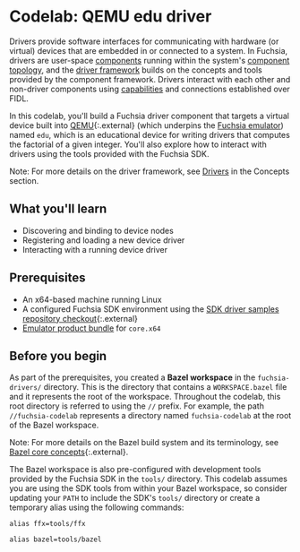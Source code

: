# Codelab: QEMU edu driver

Drivers provide software interfaces for communicating with hardware (or virtual)
devices that are embedded in or connected to a system. In Fuchsia, drivers are
user-space [components][concepts-components] running within the system's
[component topology][concepts-component-topology], and the
[driver framework][concepts-driver-framework] builds on the concepts and tools
provided by the component framework. Drivers interact with each other and
non-driver components using [capabilities][concepts-capabilities] and connections
established over FIDL.

In this codelab, you'll build a Fuchsia driver component that targets a virtual
device built into [QEMU][qemu]{:.external} (which underpins the
[Fuchsia emulator][guide-fuchsia-emulator]) named `edu`, which is an educational
device for writing drivers that computes the factorial of a given integer.
You'll also explore how to interact with drivers using the tools provided with
the Fuchsia SDK.

Note: For more details on the driver framework, see
[Drivers][concepts-drivers] in the Concepts section.

## What you'll learn

*   Discovering and binding to device nodes
*   Registering and loading a new device driver
*   Interacting with a running device driver

## Prerequisites

*   An x64-based machine running Linux
*   A configured Fuchsia SDK environment using the
    [SDK driver samples repository checkout][driver-get-started]{:.external}
*   [Emulator product bundle][driver-product-bundle]
    for `core.x64`

## Before you begin

As part of the prerequisites, you created a **Bazel workspace** in the
`fuchsia-drivers/` directory. This is the directory that contains a
`WORKSPACE.bazel` file and it represents the root of the workspace. Throughout
the codelab, this root directory is referred to using the `//` prefix. For
example, the path `//fuchsia-codelab` represents a directory named
`fuchsia-codelab` at the root of the Bazel workspace.

Note: For more details on the Bazel build system and its terminology, see
[Bazel core concepts][bazel-concepts]{:.external}.

The Bazel workspace is also pre-configured with development tools provided by
the Fuchsia SDK in the `tools/` directory. This codelab assumes you are using
the SDK tools from within your Bazel workspace, so consider updating your `PATH`
to include the SDK's `tools/` directory or create a temporary alias using the
following commands:

```posix-terminal
alias ffx=tools/ffx
```

```posix-terminal
alias bazel=tools/bazel
```

<!-- Reference links -->

[bazel-concepts]: https://bazel.build/concepts/build-ref
[concepts-capabilities]: /docs/concepts/components/v2/capabilities/README.md
[concepts-component-topology]: /docs/concepts/components/v2/topology.md
[concepts-components]: /docs/concepts/components/v2/introduction.md
[concepts-driver-framework]: /docs/concepts/drivers/driver_framework.md
[concepts-drivers]: /docs/concepts/drivers/README.md
[driver-get-started]: https://fuchsia.googlesource.com/sdk-samples/drivers
[driver-product-bundle]: /docs/development/tools/ffx/workflows/start-the-fuchsia-emulator.md
[guide-fuchsia-emulator]: /docs/development/tools/ffx/workflows/start-the-fuchsia-emulator.md
[guide-fundamentals]: /docs/get-started/sdk/learn/README.md
[qemu]: https://www.qemu.org/
[sdk-bug]: https://bugs.fuchsia.dev/p/fuchsia/issues/entry?template=Bazel
